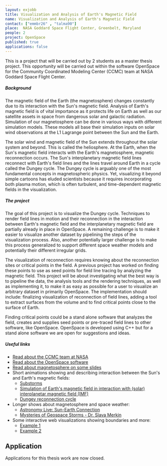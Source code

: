 ```yaml
---
layout: exjobb
title: Visualization and Analysis of Earth's Magnetic Field
name: Visualization and Analysis of Earth's Magnetic Field
contact: ["emmbr26" , "talma90"]
place:  NASA Goddard Space Flight Center, Greenbelt, Maryland
people: 2
project: OpenSpace
published: true
applications: false
---
```


This is a project that will be carried out by 2 students as a master thesis project. This opportunity will be carried out within the software OpenSpace for the Community Coordinated Modeling Center (CCMC) team at NASA Goddard Space Flight Center.

##### Background

The magnetic field of the Earth (the magnetosphere) changes constantly due to its interaction with the Sun's magnetic field. Analysis of Earth's magnetic field is of vital importance as it protects life on Earth as well as our satellite assets in space from dangerous solar and galactic radiation. Simulation of our magnetosphere can be done in various ways with different simulation models. These models all base their simulation inputs on solar wind observations at the L1 Lagrange point between the Sun and the Earth.

The solar wind and magnetic field of the Sun extends throughout the solar system and beyond.  This is called the heliosphere.  At the Earth, when the Sun's magnetic field interacts with the Earth's magnetosphere, magnetic reconnection occurs. The Sun's interplanetary magnetic field lines reconnect with Earth's field lines and the lines travel around Earth in a cycle called the Dungey cycle. The Dungey cycle is arguably one of the most fundamental concepts in magnetospheric physics. Yet, visualizing it beyond simple cartoons has eluded scientists because it requires incorporating both plasma motion, which is often turbulent, and time-dependent magnetic fields in the visualization.

##### The project
The goal of this project is to visualize the Dungey cycle. Techniques to render field lines in motion and their reconnection in the interaction between Earth's magnetic field and the interplanetary magnetic field are partially already in place in OpenSpace. 
A remaining challenge is to make it easier to visualize another dataset by pipelining the steps of the visualization process. Also, another potentially larger challenge is to make this process generalized to support different space weather models and potentially their different irregular grids.

The visualization of reconnection requires knowing about the reconnection sites or critical points in the field. A previous project has worked on finding these points to use as seed points for field line tracing by analyzing the magnetic field. This project will be about investigating what the best way is to pipeline the data, the analysis tools and the rendering techniques, as well as implementing it, to make it as easy as possible for a user to visualize an arbitrary dataset in primarily OpenSpace. The implementation should include: finalizing visualization of reconnection of field lines, adding a tool to extract surfaces from the volume and to find critical points close to the surface of Earth. 

Finding critical points could be a stand alone software that analyzes the field, creates and supplies seed points or pre-traced field lines to other software, like OpenSpace.
OpenSpace is developed using C++ but for a stand alone software we are open for suggestions and ideas.

##### Useful links
- [Read about the CCMC team at NASA](https://ccmc.gsfc.nasa.gov/) 
- [Read about the OpenSpace software](https://www.openspaceproject.com/) 
- [Read about magnetosphere on some slides](https://ccmc.gsfc.nasa.gov/RoR_WWW/SWREDI/training-for-engineers/Zheng_Mag_2014Winter.pdf)
- Short animations showing and describing interaction between the Sun's and Earth's magnetic fields:
    - [Substorms](https://svs.gsfc.nasa.gov/20097)
    - [Simulation of Earth's magnetic field in interaction with (solar) interplanetar magnetic field (IMF)](https://commons.wikimedia.org/wiki/File:Animati3.gif)
    - [Dungey reconnection cycle](https://www.youtube.com/watch?v=NU3VU9aw6Mk)
- Longer shows about magnetosphere and space weather:
    - [Astronomy Live: Sun-Earth Connection](https://youtu.be/rDDjcxBP6ag)
    - [Mysteries of Geospace Storms - Dr. Slava Merkin](https://www.youtube.com/watch?v=qxWP13sXPXg&list=PLlEZu4V2NIdnZdBYfSPJv4zfZoF9Me4dN&index=2)
- Some interactive web visualizations showing boundaries and more: 
    - [Example 1](https://ccmc.gsfc.nasa.gov/RoR_WWW/GM/SWMF/2020/Patricia_Reiff_050520_1/RECONX_Glocer_VIS/d__var_1_e20171204-061110-000_reggrid.tec_Visualizer.html)
    - [Example 2](https://ccmc.gsfc.nasa.gov/RoR_WWW/GM/SWMF/2017/Patricia_Reiff_061317_1/RECONX_Glocer_VIS/3d__var_1_e20170102-010500-000.out_Visualizer.html)


## Application
<!--
Please send an email indicating your interest for this or other thesis works to [emma.broman@liu.se](mailto:emma.broman@liu.se) including your CV/LinkedIn and a Ladok transcript of courses until EOD **15th of October, 2022**. If you are already a pair wanting to work on the thesis together or you are interested in multiple thesis works, a single email will suffice. 

Applications are accepted on a rolling basis.
-->
Applications for this thesis work are now closed.
